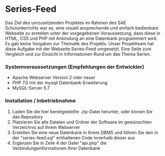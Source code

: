# Series-Feed
Das Ziel des umzusetzenden Projektes im Rahmen des SAE Schulunterrichts war es, eine visuell ansprechende und einfach bedienbare Webseite zu erstellen unter der vorgegebenen Voraussetzung, dass diese in HTML, CSS und PHP mit Anbindung an eine Datenbank programmiert wird. Es gab keine Vorgaben zur Thematik des Projekts. Unser Projektteam hat diese Aufgabe mit der Webseite Series-Feed umgesetzt. Eine Seite zum Vergleich und zur Einsicht in Informationen Rund um das Thema Serien.


### Systemvoraussetzungen (Empfehlungen der Entwickler)
* Apache Webserver Version 2 oder neuer
* PHP 7.0 mit der mysqli Datenbank-Erweiterung
* MySQL-Server 5.7


### Installation / Inbetriebnahme
1) Laden Sie die hier bereitgestellte .zip-Datei herunter, oder klonen Sie das Repository
2) Platzieren Sie alle Dateien und Ordner der Software im gewünschten Verzeichnis auf Ihrem Webserver
3) Erstellen Sie eine neue Datenbank in Ihrem DBMS und führen Sie den in der "series-feed.sql" enthaltenen Code innerhalb dieser aus
4) Ergänzen Sie in Zeile 4 der Datei "api.php" die Verbindungsinformationen Ihrer Datenbank
